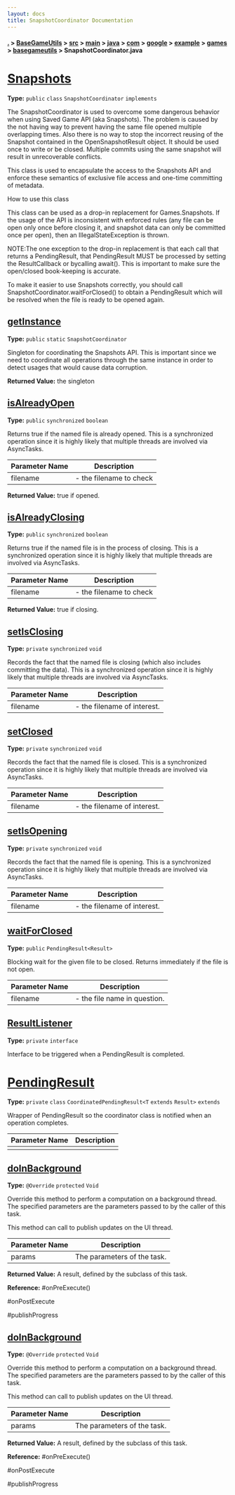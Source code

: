 ```yaml
---
layout: docs
title: SnapshotCoordinator Documentation
---
```

#### [.](./../../../../../../../../../index) > [BaseGameUtils](./../../../../../../../../index) > [src](./../../../../../../../index) > [main](./../../../../../../index) > [java](./../../../../../index) > [com](./../../../../index) > [google](./../../../index) > [example](./../../index) > [games](./../index) > [basegameutils](./index) > **SnapshotCoordinator.java**

# [Snapshots](https://github.com/TheAndroidMaster/Asteroid/blob/master/BaseGameUtils/src/main/java/com/google/example/games/basegameutils/SnapshotCoordinator.java#L43)

**Type:** `public` `class` `SnapshotCoordinator` `implements`

The SnapshotCoordinator is used to overcome some dangerous behavior when using Saved Game API 
(aka Snapshots). The problem is caused by the not having way to prevent having the same file 
opened multiple overlapping times. Also there is no way to stop the incorrect reusing of 
the Snapshot contained in the OpenSnapshotResult object. It should be used once to write or be 
closed. Multiple commits using the same snapshot will result in unrecoverable conflicts. 
<p/> 
This class is used to encapsulate the access to the Snapshots API and enforce these semantics of 
exclusive file access and one-time committing of metadata. 
<p/> 
How to use this class 
<p/> 
This class can be used as a drop-in replacement for Games.Snapshots. If the usage of the API 
is inconsistent with enforced rules (any file can be open only once before closing it, and 
snapshot data can only be committed once per open), then an IllegalStateException is thrown. 
<p/> 
NOTE:The one exception to the drop-in replacement is that each call that returns a 
PendingResult, that PendingResult MUST be processed by setting the ResultCallback 
or bycalling await(). 
This is important to make sure the open/closed book-keeping is accurate. 
<p/> 
To make it easier to use Snapshots correctly, you should call SnapshotCoordinator.waitForClosed() 
to obtain a PendingResult which will be resolved when the file is ready to be opened again. 












## [getInstance](https://github.com/TheAndroidMaster/Asteroid/blob/master/BaseGameUtils/src/main/java/com/google/example/games/basegameutils/SnapshotCoordinator.java#L73)

**Type:** `public` `static` `SnapshotCoordinator`

Singleton for coordinating the Snapshots API. This is important since 
we need to coordinate all operations through the same instance in order to 
detect usages that would cause data corruption. 






**Returned Value:** the singleton  








## [isAlreadyOpen](https://github.com/TheAndroidMaster/Asteroid/blob/master/BaseGameUtils/src/main/java/com/google/example/games/basegameutils/SnapshotCoordinator.java#L93)

**Type:** `public` `synchronized` `boolean`

Returns true if the named file is already opened. This is a synchronized 
operation since it is highly likely that multiple threads are involved via AsyncTasks. 





|Parameter Name|Description|
|-----|-----|
|filename|- the filename to check|


**Returned Value:** true if opened.  








## [isAlreadyClosing](https://github.com/TheAndroidMaster/Asteroid/blob/master/BaseGameUtils/src/main/java/com/google/example/games/basegameutils/SnapshotCoordinator.java#L104)

**Type:** `public` `synchronized` `boolean`

Returns true if the named file is in the process of closing. This is a synchronized 
operation since it is highly likely that multiple threads are involved via AsyncTasks. 





|Parameter Name|Description|
|-----|-----|
|filename|- the filename to check|


**Returned Value:** true if closing.  








## [setIsClosing](https://github.com/TheAndroidMaster/Asteroid/blob/master/BaseGameUtils/src/main/java/com/google/example/games/basegameutils/SnapshotCoordinator.java#L115)

**Type:** `private` `synchronized` `void`

Records the fact that the named file is closing (which also includes committing the data). 
This is a synchronized operation since it is highly likely that multiple threads 
are involved via AsyncTasks. 





|Parameter Name|Description|
|-----|-----|
|filename|- the filename of interest.  |








## [setClosed](https://github.com/TheAndroidMaster/Asteroid/blob/master/BaseGameUtils/src/main/java/com/google/example/games/basegameutils/SnapshotCoordinator.java#L126)

**Type:** `private` `synchronized` `void`

Records the fact that the named file is closed. 
This is a synchronized operation since it is highly likely that multiple threads 
are involved via AsyncTasks. 





|Parameter Name|Description|
|-----|-----|
|filename|- the filename of interest.  |








## [setIsOpening](https://github.com/TheAndroidMaster/Asteroid/blob/master/BaseGameUtils/src/main/java/com/google/example/games/basegameutils/SnapshotCoordinator.java#L141)

**Type:** `private` `synchronized` `void`

Records the fact that the named file is opening. 
This is a synchronized operation since it is highly likely that multiple threads 
are involved via AsyncTasks. 





|Parameter Name|Description|
|-----|-----|
|filename|- the filename of interest.  |








## [waitForClosed](https://github.com/TheAndroidMaster/Asteroid/blob/master/BaseGameUtils/src/main/java/com/google/example/games/basegameutils/SnapshotCoordinator.java#L153)

**Type:** `public` `PendingResult<Result>`

Blocking wait for the given file to be closed. Returns immediately if the 
file is not open. 





|Parameter Name|Description|
|-----|-----|
|filename|- the file name in question.  |








## [ResultListener](https://github.com/TheAndroidMaster/Asteroid/blob/master/BaseGameUtils/src/main/java/com/google/example/games/basegameutils/SnapshotCoordinator.java#L446)

**Type:** `private` `interface`

Interface to be triggered when a PendingResult is completed. 












# [PendingResult<T>](https://github.com/TheAndroidMaster/Asteroid/blob/master/BaseGameUtils/src/main/java/com/google/example/games/basegameutils/SnapshotCoordinator.java#L453)

**Type:** `private` `class` `CoordinatedPendingResult<T` `extends` `Result>` `extends`

Wrapper of PendingResult so the coordinator class is notified when an operation completes. 





|Parameter Name|Description|
|-----|-----|
|<T>| |








## [doInBackground](https://github.com/TheAndroidMaster/Asteroid/blob/master/BaseGameUtils/src/main/java/com/google/example/games/basegameutils/SnapshotCoordinator.java#L610)

**Type:** `@Override` `protected` `Void`

Override this method to perform a computation on a background thread. The 
specified parameters are the parameters passed to 
by the caller of this task. 
<p/> 
This method can call to publish updates 
on the UI thread. 





|Parameter Name|Description|
|-----|-----|
|params|The parameters of the task.|


**Returned Value:** A result, defined by the subclass of this task.





**Reference:** #onPreExecute()

#onPostExecute

#publishProgress  





## [doInBackground](https://github.com/TheAndroidMaster/Asteroid/blob/master/BaseGameUtils/src/main/java/com/google/example/games/basegameutils/SnapshotCoordinator.java#L662)

**Type:** `@Override` `protected` `Void`

Override this method to perform a computation on a background thread. The 
specified parameters are the parameters passed to 
by the caller of this task. 
<p/> 
This method can call to publish updates 
on the UI thread. 





|Parameter Name|Description|
|-----|-----|
|params|The parameters of the task.|


**Returned Value:** A result, defined by the subclass of this task.





**Reference:** #onPreExecute()

#onPostExecute

#publishProgress  





